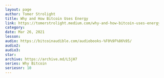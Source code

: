 ```yaml
---
layout: page
author: Tomer Strolight
title: Why and How Bitcoin Uses Energy
link: https://tomerstrolight.medium.com/why-and-how-bitcoin-uses-energy-190c6fe9a5a5
category: 
date: Mar 26, 2021
lesson: 
audio: https://bitcoinaudible.com/audiobooks-%F0%9F%86%95/
audio2: 
audio3: 
star: 
archive: https://archive.md/L5jH7
series: Why Bitcoin
seriesnr: 10
---
```


